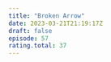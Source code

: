```yaml
---
title: "Broken Arrow"
date: 2023-03-21T21:19:17Z
draft: false
episode: 57
rating.total: 37
---
```


